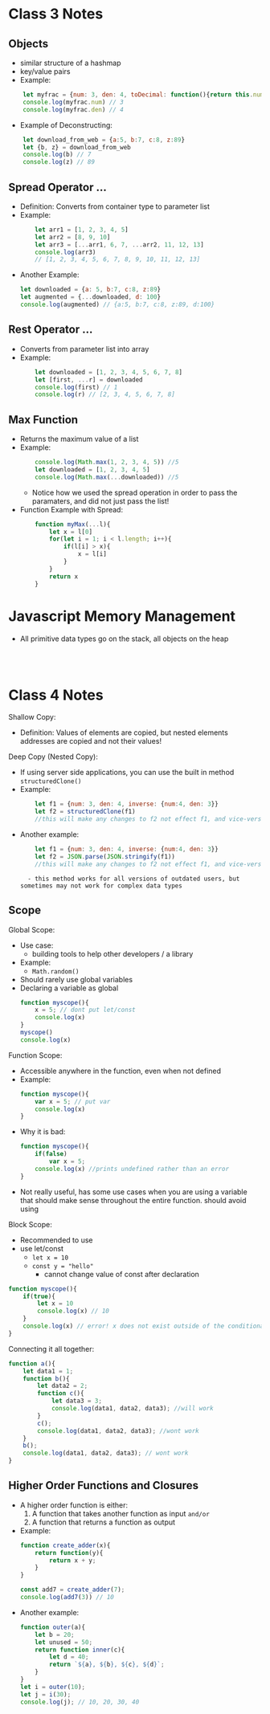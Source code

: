 # Class 3 Notes

## Objects

- similar structure of a hashmap
- key/value pairs
- Example:
```javascript
    let myfrac = {num: 3, den: 4, toDecimal: function(){return this.num/this.den}}
    console.log(myfrac.num) // 3
    console.log(myfrac.den) // 4
```
- Example of Deconstructing:
```javascript
    let download_from_web = {a:5, b:7, c:8, z:89}
    let {b, z} = download_from_web
    console.log(b) // 7
    console.log(z) // 89
```

## Spread Operator ...
- Definition: Converts from container type to parameter list
- Example:
    ```js
        let arr1 = [1, 2, 3, 4, 5]
        let arr2 = [8, 9, 10]
        let arr3 = [...arr1, 6, 7, ...arr2, 11, 12, 13]
        console.log(arr3)
        // [1, 2, 3, 4, 5, 6, 7, 8, 9, 10, 11, 12, 13]
    ```
- Another Example:
    ```js
    let downloaded = {a: 5, b:7, c:8, z:89}
    let augmented = {...downloaded, d: 100}
    console.log(augmented) // {a:5, b:7, c:8, z:89, d:100}
    ```

## Rest Operator ...
- Converts from parameter list into array
- Example:
    ```js
        let downloaded = [1, 2, 3, 4, 5, 6, 7, 8]
        let [first, ...r] = downloaded
        console.log(first) // 1
        console.log(r) // [2, 3, 4, 5, 6, 7, 8]

## Max Function
- Returns the maximum value of a list
- Example:
    ```js
        console.log(Math.max(1, 2, 3, 4, 5)) //5
        let downloaded = [1, 2, 3, 4, 5]
        console.log(Math.max(...downloaded)) //5
    ```
    - Notice how we used the spread operation in order to pass the paramaters, and did not just pass the list!
- Function Example with Spread:
    ```js
        function myMax(...l){
            let x = l[0]
            for(let i = 1; i < l.length; i++){
                if(l[i] > x){
                    x = l[i]
                }
            }
            return x
        }
    ```

# Javascript Memory Management
- All primitive data types go on the stack, all objects on the heap

</br>
</br>

# Class 4 Notes
Shallow Copy:
- Definition: Values of elements are copied, but nested elements addresses are copied and not their values!

Deep Copy (Nested Copy):
- If using server side applications, you can use the built in method `structuredClone()`
- Example:
    ```js
        let f1 = {num: 3, den: 4, inverse: {num:4, den: 3}}
        let f2 = structuredClone(f1)
        //this will make any changes to f2 not effect f1, and vice-versa
    ```
- Another example:
    ```js
        let f1 = {num: 3, den: 4, inverse: {num:4, den: 3}}
        let f2 = JSON.parse(JSON.stringify(f1))
        //this will make any changes to f2 not effect f1, and vice-versa
    ```
        - this method works for all versions of outdated users, but sometimes may not work for complex data types

## Scope
Global Scope:
- Use case:
    - building tools to help other developers / a library
- Example:
    - `Math.random()`
- Should rarely use global variables
- Declaring a variable as global
    ```js
    function myscope(){
        x = 5; // dont put let/const
        console.log(x)
    }
    myscope()
    console.log(x)
    ```

Function Scope:
- Accessible anywhere in the function, even when not defined
- Example:
    ```js
    function myscope(){
        var x = 5; // put var
        console.log(x)
    }
    ```
- Why it is bad:
    ```js
    function myscope(){
        if(false)
            var x = 5;
        console.log(x) //prints undefined rather than an error
    }
    ```
- Not really useful, has some use cases when you are using a variable that should make sense throughout the entire function. should avoid using

Block Scope:
- Recommended to use
- use let/const
    - `let x = 10`
    - `const y = "hello"`
        - cannot change value of const after declaration
```js
function myscope(){
    if(true){
        let x = 10
        console.log(x) // 10
    }
    console.log(x) // error! x does not exist outside of the conditional statement
}
```

Connecting it all together:
```js
function a(){
    let data1 = 1;
    function b(){
        let data2 = 2;
        function c(){
            let data3 = 3;
            console.log(data1, data2, data3); //will work
        }
        c();
        console.log(data1, data2, data3); //wont work
    }
    b();
    console.log(data1, data2, data3); // wont work
}
```

## Higher Order Functions and Closures
- A higher order function is either:
    1. A function that takes another function as input `and/or`
    2. A function that returns a function as output
- Example:
    ```js
    function create_adder(x){
        return function(y){
            return x + y;
        }
    }

    const add7 = create_adder(7);
    console.log(add7(3)) // 10
    ```
- Another example:
    ```js
    function outer(a){
        let b = 20;
        let unused = 50;
        return function inner(c){
            let d = 40;
            return `${a}, ${b}, ${c}, ${d}`;
        }
    }
    let i = outer(10);
    let j = i(30);
    console.log(j); // 10, 20, 30, 40
    ```